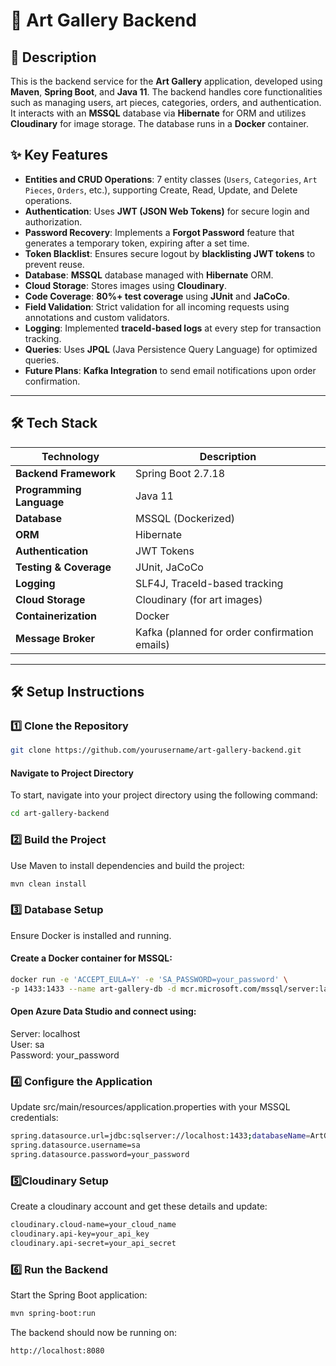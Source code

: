 # 🎨 Art Gallery Backend

## 📌 Description
This is the backend service for the **Art Gallery** application, developed using **Maven**, **Spring Boot**, and **Java 11**. The backend handles core functionalities such as managing users, art pieces, categories, orders, and authentication. It interacts with an **MSSQL** database via **Hibernate** for ORM and utilizes **Cloudinary** for image storage. The database runs in a **Docker** container.

## ✨ Key Features
- **Entities and CRUD Operations**: 7 entity classes (`Users`, `Categories`, `Art Pieces`, `Orders`, etc.), supporting Create, Read, Update, and Delete operations.
- **Authentication**: Uses **JWT (JSON Web Tokens)** for secure login and authorization.
- **Password Recovery**: Implements a **Forgot Password** feature that generates a temporary token, expiring after a set time.
- **Token Blacklist**: Ensures secure logout by **blacklisting JWT tokens** to prevent reuse.
- **Database**: **MSSQL** database managed with **Hibernate** ORM.
- **Cloud Storage**: Stores images using **Cloudinary**.
- **Code Coverage**: **80%+ test coverage** using **JUnit** and **JaCoCo**.
- **Field Validation**: Strict validation for all incoming requests using annotations and custom validators.
- **Logging**: Implemented **traceId-based logs** at every step for transaction tracking.
- **Queries**: Uses **JPQL** (Java Persistence Query Language) for optimized queries.
- **Future Plans**: **Kafka Integration** to send email notifications upon order confirmation.

---

## 🛠️ Tech Stack
| **Technology**  | **Description**  |
|----------------|----------------|
| **Backend Framework** | Spring Boot 2.7.18 |
| **Programming Language** | Java 11 |
| **Database** | MSSQL (Dockerized) |
| **ORM** | Hibernate |
| **Authentication** | JWT Tokens |
| **Testing & Coverage** | JUnit, JaCoCo |
| **Logging** | SLF4J, TraceId-based tracking |
| **Cloud Storage** | Cloudinary (for art images) |
| **Containerization** | Docker |
| **Message Broker** | Kafka (planned for order confirmation emails) |

---

## 🛠️ Setup Instructions

### **1️⃣ Clone the Repository**
```bash
git clone https://github.com/yourusername/art-gallery-backend.git
```

#### **Navigate to Project Directory**
To start, navigate into your project directory using the following command:
```bash
cd art-gallery-backend
```
### **2️⃣ Build the Project**
Use Maven to install dependencies and build the project:
```bash
mvn clean install
```
### **3️⃣ Database Setup**
Ensure Docker is installed and running.
#### **Create a Docker container for MSSQL:**
```bash
docker run -e 'ACCEPT_EULA=Y' -e 'SA_PASSWORD=your_password' \
-p 1433:1433 --name art-gallery-db -d mcr.microsoft.com/mssql/server:latest
```
#### **Open Azure Data Studio and connect using:**
Server: localhost</br>
User: sa</br>
Password: your_password

### **4️⃣ Configure the Application**
Update src/main/resources/application.properties with your MSSQL credentials:
```bash
spring.datasource.url=jdbc:sqlserver://localhost:1433;databaseName=ArtGalleryDB;encrypt=false
spring.datasource.username=sa
spring.datasource.password=your_password
```

### **5️⃣Cloudinary Setup**
Create a cloudinary account and get these details and update:
```bash
cloudinary.cloud-name=your_cloud_name
cloudinary.api-key=your_api_key
cloudinary.api-secret=your_api_secret
```

### **6️⃣ Run the Backend**
Start the Spring Boot application:
```bash
mvn spring-boot:run
```
The backend should now be running on:
```bash
http://localhost:8080
```
